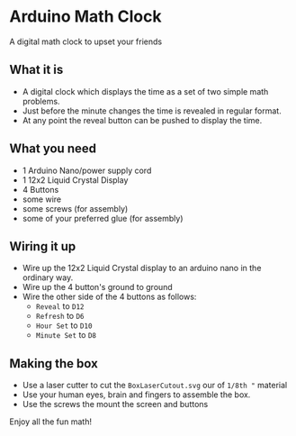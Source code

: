 # Arduino Math Clock
A digital math clock to upset your friends

## What it is
 - A digital clock which displays the time as a set of two simple math problems.
 - Just before the minute changes the time is revealed in regular format.
 - At any point the reveal button can be pushed to display the time.

## What you need
 - 1 Arduino Nano/power supply cord
 - 1 12x2 Liquid Crystal Display
 - 4 Buttons
 - some wire
 - some screws (for assembly)
 - some of your preferred glue (for assembly)

## Wiring it up
 - Wire up the 12x2 Liquid Crystal display to an arduino nano in the ordinary way.
 - Wire up the 4 button's ground to ground
 - Wire the other side of the 4 buttons as follows:
   - `Reveal` to `D12`
   - `Refresh` to `D6`
   - `Hour Set` to `D10`
   - `Minute Set` to `D8`

## Making the box
 - Use a laser cutter to cut the `BoxLaserCutout.svg` our of `1/8th "` material
 - Use your human eyes, brain and fingers to assemble the box.
 - Use the screws the mount the screen and buttons


Enjoy all the fun math!
